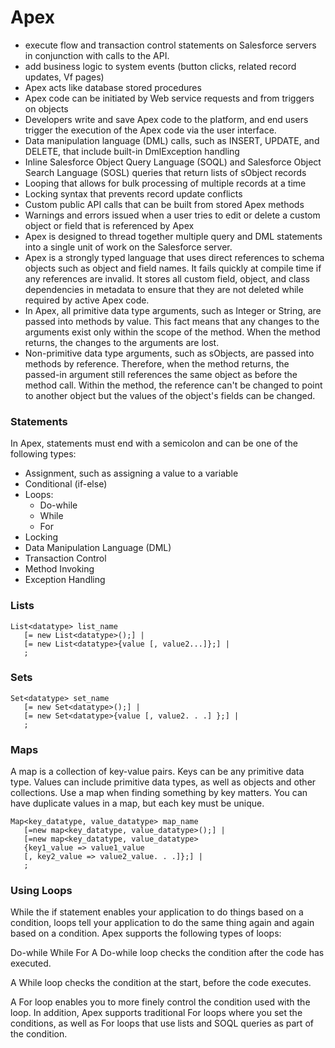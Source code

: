 # Apex

* execute flow and transaction control statements on Salesforce servers in conjunction with calls to the API.
* add business logic to system events (button clicks, related record updates, Vf pages)
* Apex acts like database stored procedures
* Apex code can be initiated by Web service requests and from triggers on objects
* Developers write and save Apex code to the platform, and end users trigger the execution of the Apex code via the user interface.
* Data manipulation language (DML) calls, such as INSERT, UPDATE, and DELETE, that include built-in DmlException handling
* Inline Salesforce Object Query Language (SOQL) and Salesforce Object Search Language (SOSL) queries that return lists of sObject records
* Looping that allows for bulk processing of multiple records at a time
* Locking syntax that prevents record update conflicts
* Custom public API calls that can be built from stored Apex methods
* Warnings and errors issued when a user tries to edit or delete a custom object or field that is referenced by Apex
* Apex is designed to thread together multiple query and DML statements into a single unit of work on the Salesforce server. 
* Apex is a strongly typed language that uses direct references to schema objects such as object and field names. It fails quickly at compile time if any references are invalid. It stores all custom field, object, and class dependencies in metadata to ensure that they are not deleted while required by active Apex code.
* In Apex, all primitive data type arguments, such as Integer or String, are passed into methods by value. This fact means that any changes to the arguments exist only within the scope of the method. When the method returns, the changes to the arguments are lost.
* Non-primitive data type arguments, such as sObjects, are passed into methods by reference. Therefore, when the method returns, the passed-in argument still references the same object as before the method call. Within the method, the reference can't be changed to point to another object but the values of the object's fields can be changed.
### Statements
In Apex, statements must end with a semicolon and can be one of the following types:
* Assignment, such as assigning a value to a variable
* Conditional (if-else)
* Loops:
    * Do-while
    * While
    * For
* Locking
* Data Manipulation Language (DML)
* Transaction Control
* Method Invoking
* Exception Handling
### Lists
```Apex
List<datatype> list_name
   [= new List<datatype>();] |
   [= new List<datatype>{value [, value2...]};] |
   ;
```
### Sets
```Apex
Set<datatype> set_name 
   [= new Set<datatype>();] |
   [= new Set<datatype>{value [, value2. . .] };] |
   ;
```
### Maps
A map is a collection of key-value pairs. Keys can be any primitive data type. Values can include primitive data types, as well as objects and other collections. Use a map when finding something by key matters. You can have duplicate values in a map, but each key must be unique.
```Apex
Map<key_datatype, value_datatype> map_name
   [=new map<key_datatype, value_datatype>();] | 
   [=new map<key_datatype, value_datatype>
   {key1_value => value1_value 
   [, key2_value => value2_value. . .]};] |
   ;
```
### Using Loops
While the if statement enables your application to do things based on a condition, loops tell your application to do the same thing again and again based on a condition. Apex supports the following types of loops:

Do-while
While
For
A Do-while loop checks the condition after the code has executed.

A While loop checks the condition at the start, before the code executes.

A For loop enables you to more finely control the condition used with the loop. In addition, Apex supports traditional For loops where you set the conditions, as well as For loops that use lists and SOQL queries as part of the condition.

